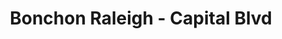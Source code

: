 ---
layout: place
title: "Bonchon Raleigh - Capital Blvd"
permalink: /north-carolina/raleigh/bonchon-raleigh-capital-blvd.html
stateAbbr: NC
stateName: North Carolina
cityName: Raleigh
place_id: ChIJJSCb8JJZrIkRGoeO2fyy7uY
photos:
  - name: >-
      places/ChIJJSCb8JJZrIkRGoeO2fyy7uY/photos/AeeoHcJHUh3il5lEBpky_6t4ZJzB8Tdh-JN5EQVagcTQWzCXiIr7hM3LtiRiW2WFH4QtPp2yKSE_byA6_PyXpY8eP7lHPA6b7nx2QtNoCcBKHK3-qWE7_-00bzK-pHVVcWPzMxxctC2RW6v0G9gy7uwaZQU9Z2swTWIBfW063BOxE2gxeKCQ8iIgncpcOsEQApguAk4lNgSMOTygiEQuqxWM9R9kf7qRB_drpQ2ajhMh8qy_BwMoEKA5wFdcXDNEBumqzWzVRQuYsLhdCHEp_ULMLW_kUwAihI8lY7dTsUpSNjI
    widthPx: 1708
    heightPx: 2089
    authorAttributions:
      - displayName: Bonchon Raleigh - Capital Blvd
        uri: https://maps.google.com/maps/contrib/101494184075058437259
        photoUri: >-
          https://lh3.googleusercontent.com/a-/ALV-UjWqr0PNxkIm8NC3-OrU-zmMZhrDFPTH8_b9jN3ENYpemgz7UIM=s100-p-k-no-mo
    flagContentUri: >-
      https://www.google.com/local/imagery/report/?cb_client=maps_api_places.places_api&image_key=!1e10!2sAF1QipM37BT3SfC6q71t9mqN0ekT2GXZx7aTeuHAdyE&hl=en-US
    googleMapsUri: >-
      https://www.google.com/maps/place//data=!3m4!1e2!3m2!1sAF1QipM37BT3SfC6q71t9mqN0ekT2GXZx7aTeuHAdyE!2e10!4m2!3m1!1s0x89ac5992f09b2025:0xe6eeb2fcd98e871a
  - name: >-
      places/ChIJJSCb8JJZrIkRGoeO2fyy7uY/photos/AeeoHcJ8myEKAd8gkv-bAclDH1FnbMBP5cnzDJhscllIZoXWe9bfV-2MK2bpbwfAJtxAHU5GvcWqX--ckJRfniRqffnaoXew0uMGIdbE9oLj-9PEfGgSX5r5pICmZXh9Q5kUN8xSxAECXgarf_BuFCbSRQFU8IhWpnzaunxBfj5uIiJuK0M5WAvlAs5DhD-wIyUqN156V66-x9FiSQ03_pPFTo62Juf7-DTWngx06q1-kV4uneYWY4A2VCXeYohgM3fwxsTQ1hX6wa8buYb92htfHiaM9eKtL7I4UuO_7ZDmnzs
    widthPx: 800
    heightPx: 800
    authorAttributions:
      - displayName: Bonchon Raleigh - Capital Blvd
        uri: https://maps.google.com/maps/contrib/101494184075058437259
        photoUri: >-
          https://lh3.googleusercontent.com/a-/ALV-UjWqr0PNxkIm8NC3-OrU-zmMZhrDFPTH8_b9jN3ENYpemgz7UIM=s100-p-k-no-mo
    flagContentUri: >-
      https://www.google.com/local/imagery/report/?cb_client=maps_api_places.places_api&image_key=!1e10!2sAF1QipMSyq-whEIEcpcR9O75PneIC8qWw9bUScJjhI0&hl=en-US
    googleMapsUri: >-
      https://www.google.com/maps/place//data=!3m4!1e2!3m2!1sAF1QipMSyq-whEIEcpcR9O75PneIC8qWw9bUScJjhI0!2e10!4m2!3m1!1s0x89ac5992f09b2025:0xe6eeb2fcd98e871a
  - name: >-
      places/ChIJJSCb8JJZrIkRGoeO2fyy7uY/photos/AeeoHcKz_xa7-1VoxKuee_B7L2hTY7HqCFf7ij97X7G93AXZHmHOys5AhWHnPh_3W5N7OW-w6BaJLu6Ed-T8vNYSQql1KLOU8uAF7168Z-1YJd8SvwEWZIWg9NRrez8xVq7RTkZv6ai1F2kSq9sPfcy82Cw7VbYWtgka9ke3v49YIqZNoEqNjwcQLFNH17-BenxO34bDmIkPQBGMAyGz_MERvSfj50l1AV9h8uX-9V7p_VZy8jJ-JuPRg4AVzKjjCpUVZ78Xw_gXNHj0oEALJxjt5ch1Ie2sX4js4_bQKFHweDs
    widthPx: 1232
    heightPx: 693
    authorAttributions:
      - displayName: Bonchon Raleigh - Capital Blvd
        uri: https://maps.google.com/maps/contrib/101494184075058437259
        photoUri: >-
          https://lh3.googleusercontent.com/a-/ALV-UjWqr0PNxkIm8NC3-OrU-zmMZhrDFPTH8_b9jN3ENYpemgz7UIM=s100-p-k-no-mo
    flagContentUri: >-
      https://www.google.com/local/imagery/report/?cb_client=maps_api_places.places_api&image_key=!1e10!2sAF1QipNcOHx625nZM2OjfYpcaXfsQG_cVFqnyBWYLAU&hl=en-US
    googleMapsUri: >-
      https://www.google.com/maps/place//data=!3m4!1e2!3m2!1sAF1QipNcOHx625nZM2OjfYpcaXfsQG_cVFqnyBWYLAU!2e10!4m2!3m1!1s0x89ac5992f09b2025:0xe6eeb2fcd98e871a
  - name: >-
      places/ChIJJSCb8JJZrIkRGoeO2fyy7uY/photos/AeeoHcL23ozdZAgVXprhXmzbYgDYhVc6ynXqH0DCjdFdIdKtcq2wDBN_rL4ilruAV23_RKu2J-vmKxABN_kFpcLgzrs8OG1_Yv6kzCWzU5SYOPmoruz-UIA_seoeloAGwmnxWzs2l70QiKNLLQwlsO1srZI8KPc0ykHb3OommJuWFZjmhIPQtim6F8Y5FR1o4ZAe9jjR-cqjvq7A_3BDvehVXcweLMCbJjh5K-0cfAKybXzcS2TUhRO6U7gmvOmCAb6NaCjX6M3h2n1P2Mc70iEnjjj2ocL7WsvQ7tzzcR0rzznaCEjnx-X6CEyvq9jPJKNnBfK8EiZsKed6cTA-ZCwub6VvIrLdpIhinXJEuO8wAJXrWUoV_j6uMtT5rsa_hk7Hj0g-VZBL8beUe8YQx0mt4XMU2Ve5-XhFFS29D-WdK23PlXIr
    widthPx: 4000
    heightPx: 3000
    authorAttributions:
      - displayName: Robert Dillweed
        uri: https://maps.google.com/maps/contrib/102220209540534830767
        photoUri: >-
          https://lh3.googleusercontent.com/a-/ALV-UjXfe_WDnvqgmXI8QVraj1L5OV8pZUr54w0MkhWenY3k-I7Kb4kXCA=s100-p-k-no-mo
    flagContentUri: >-
      https://www.google.com/local/imagery/report/?cb_client=maps_api_places.places_api&image_key=!1e10!2sCIHM0ogKEICAgMDw4PWwsgE&hl=en-US
    googleMapsUri: >-
      https://www.google.com/maps/place//data=!3m4!1e2!3m2!1sCIHM0ogKEICAgMDw4PWwsgE!2e10!4m2!3m1!1s0x89ac5992f09b2025:0xe6eeb2fcd98e871a
  - name: >-
      places/ChIJJSCb8JJZrIkRGoeO2fyy7uY/photos/AeeoHcJ-wCo51hdOzNIqSJoq3UIIeEWJUEH9Wh7mwdmxFCFaAs16zNnjgGmwiQRIt-WcgL2wXP9C7vFJkLLlfEXaSgguX29YkfnTY1fj9bIPfsyMwOQykQP9WlN2WEMnRoBZGV9tkH3cr328IfmhUuXy9ia-A2AyxgvhNdP8xtuQlRvewVax0x84ecztqzWOGFeOusOqTesDlDPASIM7oRaD1iX1hyk3gkqepRp5ZnplTIhpcbvB-jSSYtt3hIY_IdsuVxFFUmThQyplrW-gAQAf1XOsuXJaoPtBYxfLG_AYn1I
    widthPx: 800
    heightPx: 800
    authorAttributions:
      - displayName: Bonchon Raleigh - Capital Blvd
        uri: https://maps.google.com/maps/contrib/101494184075058437259
        photoUri: >-
          https://lh3.googleusercontent.com/a-/ALV-UjWqr0PNxkIm8NC3-OrU-zmMZhrDFPTH8_b9jN3ENYpemgz7UIM=s100-p-k-no-mo
    flagContentUri: >-
      https://www.google.com/local/imagery/report/?cb_client=maps_api_places.places_api&image_key=!1e10!2sAF1QipNUm3yKzc1f3xQxRQrvfEe5D9eEtWYtDD8vxtM&hl=en-US
    googleMapsUri: >-
      https://www.google.com/maps/place//data=!3m4!1e2!3m2!1sAF1QipNUm3yKzc1f3xQxRQrvfEe5D9eEtWYtDD8vxtM!2e10!4m2!3m1!1s0x89ac5992f09b2025:0xe6eeb2fcd98e871a
  - name: >-
      places/ChIJJSCb8JJZrIkRGoeO2fyy7uY/photos/AeeoHcIH3-eL4iUKttT824o-fsSV9En9w1-hSrhqhvZdLUKurv4bLB5ojeqnhvYoiAlMAl71ajN9VEoFE6yO2gqDce6YHso6wQN_mmkPMTqXQhgkehwVLPAeuZ6VVkdDOxYxYr4N5W_fD7BWh_FF84XIu9w_eedc9slSjwWUo4Wvwf8QvSrBuofshypxhfnXurTQJZ-jiUdZzQG5_ub5T1IaIfJJ82co0TP7Ndnu1iG3gcqttxeIs8IY4svE6rNrPpyG7c8n8uBTM8mWLy0s2Yku-O8_m84ikOGNQ2cn9zdMsZg
    widthPx: 800
    heightPx: 800
    authorAttributions:
      - displayName: Bonchon Raleigh - Capital Blvd
        uri: https://maps.google.com/maps/contrib/101494184075058437259
        photoUri: >-
          https://lh3.googleusercontent.com/a-/ALV-UjWqr0PNxkIm8NC3-OrU-zmMZhrDFPTH8_b9jN3ENYpemgz7UIM=s100-p-k-no-mo
    flagContentUri: >-
      https://www.google.com/local/imagery/report/?cb_client=maps_api_places.places_api&image_key=!1e10!2sAF1QipPKjWifnqg8qGEhlSA6-udv_E8BXU0PTyNvPg8&hl=en-US
    googleMapsUri: >-
      https://www.google.com/maps/place//data=!3m4!1e2!3m2!1sAF1QipPKjWifnqg8qGEhlSA6-udv_E8BXU0PTyNvPg8!2e10!4m2!3m1!1s0x89ac5992f09b2025:0xe6eeb2fcd98e871a
  - name: >-
      places/ChIJJSCb8JJZrIkRGoeO2fyy7uY/photos/AeeoHcL2MMqQfIPH2AOFd6eO1y7TC2M26wkhG2pS6j6MowebjMO2345O4mzEsD10-wbJ62zGIk1kCBDa0rJpDl9bQdO-97NLx67gSvEhYmCWbqQUGV5ZJCvTW_xa2NLlq_kZQToEPOx-qY-AQsEfGy1I-cDEpEWu4EENk37A-SVHt0Lb01-fRKZDlSEY5y0XKNr4WECm7R2iPvnGDgBlfNoXC25roY9TD_fVSFbKHjPFg8aJZeb-OE6Fuox8_t0xy8Y8iDZGEbiOknuZB10ywAKgvVE-JIEU26pB-VG6hHswwqI
    widthPx: 800
    heightPx: 800
    authorAttributions:
      - displayName: Bonchon Raleigh - Capital Blvd
        uri: https://maps.google.com/maps/contrib/101494184075058437259
        photoUri: >-
          https://lh3.googleusercontent.com/a-/ALV-UjWqr0PNxkIm8NC3-OrU-zmMZhrDFPTH8_b9jN3ENYpemgz7UIM=s100-p-k-no-mo
    flagContentUri: >-
      https://www.google.com/local/imagery/report/?cb_client=maps_api_places.places_api&image_key=!1e10!2sAF1QipNBGdPQa7UZKcFQqIOYyQLQwanTQBW3v8WnoRQ&hl=en-US
    googleMapsUri: >-
      https://www.google.com/maps/place//data=!3m4!1e2!3m2!1sAF1QipNBGdPQa7UZKcFQqIOYyQLQwanTQBW3v8WnoRQ!2e10!4m2!3m1!1s0x89ac5992f09b2025:0xe6eeb2fcd98e871a
  - name: >-
      places/ChIJJSCb8JJZrIkRGoeO2fyy7uY/photos/AeeoHcIkjuanPCu_ykpEzIaN4mKm19cGyjR6T01Sjn0qN5vw8C5eLbNnyLtGrI7kgQlCBWuXzv2cuubIwZI1GMzxLR1ik60X3LmpY_5hRvvLI7SJKaIIS4axb7aBrVbcLB6_L8RqNFmmwDj1-k0UbOcy1muJUbwJJ6g6LF2lez0nHKFfRPG_88Wd83ctuQ2M3xr3zrd7mqWLNVE8qXlbYBqpk0Pl4gIFa0zZxn9GePfwE4pida3d_ASc_PvlEWvcTm3fkltTI9kMk0vWi3vPq_WSZSi_-gJdsdH_7D84FW1vLNc
    widthPx: 1335
    heightPx: 2000
    authorAttributions:
      - displayName: Bonchon Raleigh - Capital Blvd
        uri: https://maps.google.com/maps/contrib/101494184075058437259
        photoUri: >-
          https://lh3.googleusercontent.com/a-/ALV-UjWqr0PNxkIm8NC3-OrU-zmMZhrDFPTH8_b9jN3ENYpemgz7UIM=s100-p-k-no-mo
    flagContentUri: >-
      https://www.google.com/local/imagery/report/?cb_client=maps_api_places.places_api&image_key=!1e10!2sAF1QipOwXBLvuy3um2mKpvv79_jUo6a2WonqwRlo-1E&hl=en-US
    googleMapsUri: >-
      https://www.google.com/maps/place//data=!3m4!1e2!3m2!1sAF1QipOwXBLvuy3um2mKpvv79_jUo6a2WonqwRlo-1E!2e10!4m2!3m1!1s0x89ac5992f09b2025:0xe6eeb2fcd98e871a
  - name: >-
      places/ChIJJSCb8JJZrIkRGoeO2fyy7uY/photos/AeeoHcLUijRFLpZpMA4h_nLW9CrdSbhOc6R18KwOQ2LbAKjNH0W2jUYiksk3b5a1kxZsm-2rZ4bfsIooo0MPVLFHjAICmVhZNujRmiWvTgFCKc3-3A-fNPIVa4QHPkBxAcCf6aOLG_UsZD8o9T82Pqc470xsIUWgMu-dwwLQS14dRJ5qS5uZIZN0NnhjYRhAclpb_JG4AA3tQeLUS8nyF1uA5zCxaiNnIt1Fhgss0C99mlNy2O8D9t30ED5Bi7oQoaGAp0Rqv0phoKi5il3D7NsW_C35wCCd7AUyI4syl0u0RjM
    widthPx: 800
    heightPx: 800
    authorAttributions:
      - displayName: Bonchon Raleigh - Capital Blvd
        uri: https://maps.google.com/maps/contrib/101494184075058437259
        photoUri: >-
          https://lh3.googleusercontent.com/a-/ALV-UjWqr0PNxkIm8NC3-OrU-zmMZhrDFPTH8_b9jN3ENYpemgz7UIM=s100-p-k-no-mo
    flagContentUri: >-
      https://www.google.com/local/imagery/report/?cb_client=maps_api_places.places_api&image_key=!1e10!2sAF1QipMVY0PzUEu7ZNkKj6OKwpcbC-8zuabVed6lcAs&hl=en-US
    googleMapsUri: >-
      https://www.google.com/maps/place//data=!3m4!1e2!3m2!1sAF1QipMVY0PzUEu7ZNkKj6OKwpcbC-8zuabVed6lcAs!2e10!4m2!3m1!1s0x89ac5992f09b2025:0xe6eeb2fcd98e871a
  - name: >-
      places/ChIJJSCb8JJZrIkRGoeO2fyy7uY/photos/AeeoHcKitpFaRbgMbEKPsndi9roCGbniKn_fyz1lp6xhYUuibFh7Zrf09P9-hzwrZQkLmCruXMFw9fchmGpuW5Si7Mjv6BQQP6KOKhOkkFfI9-EKhkqpG0cD6RbH8fz7givSgTnLu0oZatoiXoJ7S06tHX-0WjT2ycCATmin-5SDVNphj7IYeO8FRThgvL_wCZ3FkuURx7tq8XVzV-4f2l6AQcIs8HYxtDuEPCZSiwOT6G3wRcq3bM0udjZWr9oaiesZMwIoskNPvwrcEeSbJy6s-IqlQE_63KC9yLG7V4YYTS4-tevBKHnIivecwxxK-uLNweVYEU_n_TTamFRNncGgzhIG1_FvoBsrPyu30_ux-CDlh8ohxm9r3uAbphpd-eBHrDroy36d5D6BoQRuP4pOTWEMl8fBxviQkOq531-yEyuOy_o
    widthPx: 1601
    heightPx: 1722
    authorAttributions:
      - displayName: Albert Glover
        uri: https://maps.google.com/maps/contrib/114280205855459995508
        photoUri: >-
          https://lh3.googleusercontent.com/a-/ALV-UjUUBzYYJjPdNZVY-VB-1_ca5UQUfZSah6JzSa4k_6tMM5ZZRBjoaQ=s100-p-k-no-mo
    flagContentUri: >-
      https://www.google.com/local/imagery/report/?cb_client=maps_api_places.places_api&image_key=!1e10!2sCIHM0ogKEICAgICbhJGS7wE&hl=en-US
    googleMapsUri: >-
      https://www.google.com/maps/place//data=!3m4!1e2!3m2!1sCIHM0ogKEICAgICbhJGS7wE!2e10!4m2!3m1!1s0x89ac5992f09b2025:0xe6eeb2fcd98e871a
address: 6320 Capital Blvd suite 104, Raleigh, NC 27616, USA
street: 6320 Capital Blvd suite 104
city: Raleigh
state: NC
zip: '27616'
country: USA
neighborhood: Northeast Raleigh
latitude: '35.870503'
longitude: '-78.577884'
accessibility_options:
  wheelchairAccessibleParking: true
  wheelchairAccessibleEntrance: true
  wheelchairAccessibleRestroom: true
  wheelchairAccessibleSeating: true
business_status: OPERATIONAL
name: Bonchon Raleigh - Capital Blvd
google_maps_links:
  directionsUri: >-
    https://www.google.com/maps/dir//''/data=!4m7!4m6!1m1!4e2!1m2!1m1!1s0x89ac5992f09b2025:0xe6eeb2fcd98e871a!3e0
  placeUri: https://maps.google.com/?cid=16640434472232060698
  writeAReviewUri: >-
    https://www.google.com/maps/place//data=!4m3!3m2!1s0x89ac5992f09b2025:0xe6eeb2fcd98e871a!12e1
  reviewsUri: >-
    https://www.google.com/maps/place//data=!4m4!3m3!1s0x89ac5992f09b2025:0xe6eeb2fcd98e871a!9m1!1b1
  photosUri: >-
    https://www.google.com/maps/place//data=!4m3!3m2!1s0x89ac5992f09b2025:0xe6eeb2fcd98e871a!10e5
primary_type: Asian Restaurant
opening_hours:
  regular: null
  current: null
secondary_opening_hours:
  regular:
    weekdayDescriptions: null
    type: null
  current:
    weekdayDescriptions: null
    type: null
phone: null
price_level: null
price_range: null
rating: null
rating_count: 0
website: null
description: null
reviews: null
parking_options: null
payment_options: null
allow_dogs: null
curbside_pickup: null
delivery: null
dine_in: null
good_for_children: null
good_for_groups: null
good_for_sports: null
live_music: null
menu_for_children: null
outdoor_seating: null
reservable: null
restroom: null
serves_beer: null
serves_breakfast: null
serves_brunch: null
serves_cocktails: null
serves_coffee: null
serves_dinner: null
serves_dessert: null
serves_lunch: null
serves_vegetarian_food: null
serves_wine: null
takeout: null
slug: Bonchon-Raleigh-Capital-Blvd

---